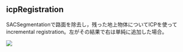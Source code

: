 icpRegistration
---
SACSegmentationで路面を除去し，残った地上物体についてICPを使ってincremental registration。左がその結果で右は単純に追加した場合。

![](https://github.com/eiichiromomma/pcl_samples/blob/master/icpRegistration/icpRegistration-screenshot.png)
